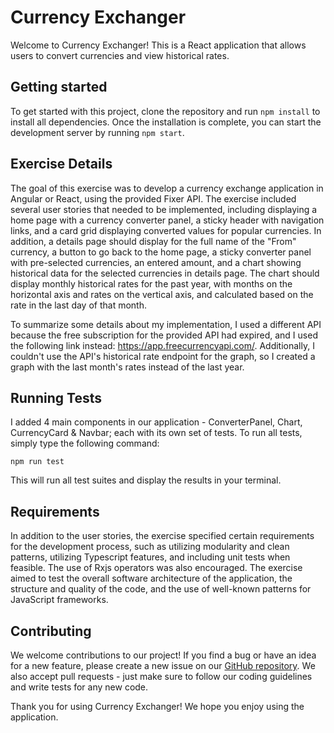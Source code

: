 # Currency Exchanger

Welcome to Currency Exchanger! This is a React application that allows users to convert currencies and view historical rates.

## Getting started

To get started with this project, clone the repository and run `npm install` to install all dependencies. Once the installation is complete, you can start the development server by running `npm start`.

## Exercise Details

The goal of this exercise was to develop a currency exchange application in Angular or React, using the provided Fixer API. The exercise included several user stories that needed to be implemented, including displaying a home page with a currency converter panel, a sticky header with navigation links, and a card grid displaying converted values for popular currencies. In addition, a details page should display for the full name of the "From" currency, a button to go back to the home page, a sticky converter panel with pre-selected currencies, an entered amount, and a chart showing historical data for the selected currencies in details page. The chart should display monthly historical rates for the past year, with months on the horizontal axis and rates on the vertical axis, and calculated based on the rate in the last day of that month.

To summarize some details about my implementation, I used a different API because the free subscription for the provided API had expired, and I used the following link instead: https://app.freecurrencyapi.com/. Additionally, I couldn't use the API's historical rate endpoint for the graph, so I created a graph with the last month's rates instead of the last year.

## Running Tests

I added 4 main components in our application - ConverterPanel, Chart, CurrencyCard & Navbar; each with its own set of tests. To run all tests, simply type the following command:

`npm run test`

This will run all test suites and display the results in your terminal.

## Requirements

In addition to the user stories, the exercise specified certain requirements for the development process, such as utilizing modularity and clean patterns, utilizing Typescript features, and including unit tests when feasible. The use of Rxjs operators was also encouraged. The exercise aimed to test the overall software architecture of the application, the structure and quality of the code, and the use of well-known patterns for JavaScript frameworks.

## Contributing

We welcome contributions to our project! If you find a bug or have an idea for a new feature, please create a new issue on our [GitHub repository](https://github.com/mycompany/currency-exchanger/issues). We also accept pull requests - just make sure to follow our coding guidelines and write tests for any new code.

Thank you for using Currency Exchanger! We hope you enjoy using the application.
